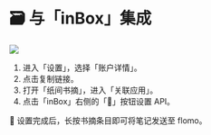 # 🗃️ 与「inBox」集成

![](https://doc-1252413502.cos.ap-nanjing.myqcloud.com/WX20240128-173216%402x.png)

1. 进入「设置」，选择「账户详情」。
2. 点击复制链接。
3. 打开「纸间书摘」，进入「关联应用」。
4. 点击「inBox」右侧的「🔑」按钮设置 API。

🎉 设置完成后，长按书摘条目即可将笔记发送至 flomo。